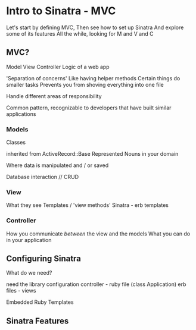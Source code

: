 # Intro to Sinatra - MVC

Let's start by defining MVC,
Then see how to set up Sinatra
And explore some of its features
All the while, looking for M and V and C

## MVC?

Model View Controller
Logic of a web app

'Separation of concerns'
Like having helper methods
Certain things do smaller tasks
Prevents you from shoving everything into one file

Handle different areas of responsibility

Common pattern, recognizable to developers that have built similar applications

### Models

Classes

inherited from ActiveRecord::Base
Represented Nouns in your domain

Where data is manipulated and / or saved

Database interaction // CRUD

### View

What they see
Templates / 'view methods'
Sinatra - erb templates

### Controller

How you communicate _between_ the view and the models
What you can do in your application

## Configuring Sinatra

What do we need?

need the library
configuration
controller - ruby file (class Application)
erb files - views

Embedded Ruby Templates

## Sinatra Features
